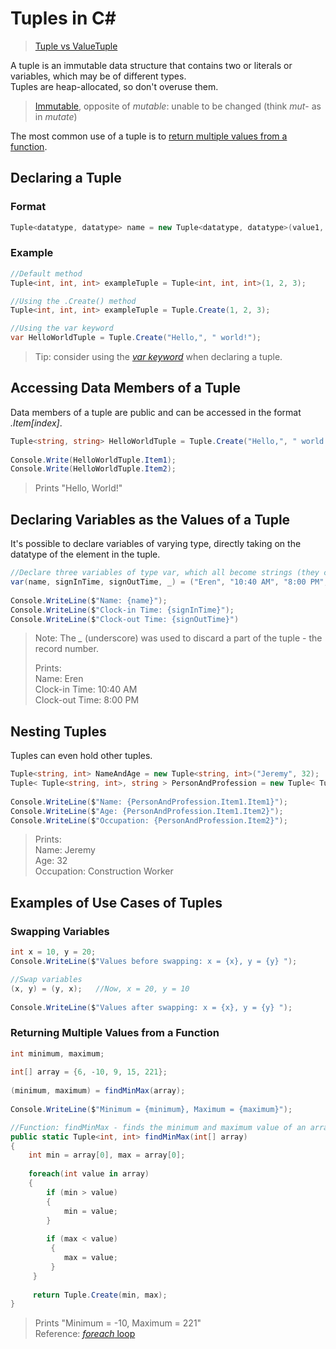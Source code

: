 # Tuples in C#
> [Tuple vs ValueTuple](http://taswar.zeytinsoft.com/c-what-is-the-difference-between-valuetuple-and-tuple/) <br />

A tuple is an immutable data structure that contains two or literals or variables, which may be of different types. <br />
Tuples are heap-allocated, so don't overuse them.
> [Immutable](https://www.merriam-webster.com/dictionary/immutable), opposite of _mutable_: unable to be changed (think _mut_- as in _mutate_)

The most common use of a tuple is to [return multiple values from a function](https://docs.microsoft.com/en-us/dotnet/csharp/language-reference/builtin-types/value-tuples#use-cases-of-tuples).

## Declaring a Tuple
### Format
```C#
Tuple<datatype, datatype> name = new Tuple<datatype, datatype>(value1, value2);
```

### Example
```C#
//Default method
Tuple<int, int, int> exampleTuple = Tuple<int, int, int>(1, 2, 3);

//Using the .Create() method
Tuple<int, int, int> exampleTuple = Tuple.Create(1, 2, 3);

//Using the var keyword
var HelloWorldTuple = Tuple.Create("Hello,", " world!");
```
> Tip: consider using the [_var keyword_](https://github.com/EthanC2/Notes-and-Writeups/blob/main/C%23/DataTypes/Keywords.md#var) when declaring a tuple.

## Accessing Data Members of a Tuple
Data members of a tuple are public and can be accessed in the format _.Item[index]_.
```C#
Tuple<string, string> HelloWorldTuple = Tuple.Create("Hello,", " world!");
            
Console.Write(HelloWorldTuple.Item1);
Console.Write(HelloWorldTuple.Item2);
```
> Prints "Hello, World!"

## Declaring Variables as the Values of a Tuple
It's possible to declare variables of varying type, directly taking on the datatype of the element in the tuple. 

```C#
//Declare three variables of type var, which all become strings (they can be different types)
var(name, signInTime, signOutTime, _) = ("Eren", "10:40 AM", "8:00 PM", "0bba2e0a-0212-4a88-977d-10eddab87cae");
                
Console.WriteLine($"Name: {name}");  
Console.WriteLine($"Clock-in Time: {signInTime}");   
Console.WriteLine($"Clock-out Time: {signOutTime}")
```
> Note: The _\__ (underscore) was used to discard a part of the tuple - the record number. <br />
> 
> Prints: <br />
> Name: Eren <br />
> Clock-in Time: 10:40 AM <br />
> Clock-out Time: 8:00 PM <br />

## Nesting Tuples
Tuples can even hold other tuples.
```C#
Tuple<string, int> NameAndAge = new Tuple<string, int>("Jeremy", 32);
Tuple< Tuple<string, int>, string > PersonAndProfession = new Tuple< Tuple<string, int>, string >(NameAndAge, "Construction Worker");
            
Console.WriteLine($"Name: {PersonAndProfession.Item1.Item1}");
Console.WriteLine($"Age: {PersonAndProfession.Item1.Item2}");
Console.WriteLine($"Occupation: {PersonAndProfession.Item2}");
```
> Prints: <br />
> Name: Jeremy <br />
> Age: 32 <br />
> Occupation: Construction Worker <br />

## Examples of Use Cases of Tuples

### Swapping Variables
```C#
int x = 10, y = 20;
Console.WriteLine($"Values before swapping: x = {x}, y = {y} ");

//Swap variables
(x, y) = (y, x);   //Now, x = 20, y = 10
            
Console.WriteLine($"Values after swapping: x = {x}, y = {y} ");
```

### Returning Multiple Values from a Function
```C#
int minimum, maximum;
            
int[] array = {6, -10, 9, 15, 221};
            
(minimum, maximum) = findMinMax(array);
            
Console.WriteLine($"Minimum = {minimum}, Maximum = {maximum}");            

//Function: findMinMax - finds the minimum and maximum value of an array
public static Tuple<int, int> findMinMax(int[] array)
{
    int min = array[0], max = array[0];
            
    foreach(int value in array)
    {
        if (min > value)
        {
            min = value;
        }
                
        if (max < value)
         {
            max = value;
         }
     }
            
     return Tuple.Create(min, max);
}
```
> Prints "Minimum = -10, Maximum = 221" <br />
> Reference: [_foreach_ loop](https://github.com/EthanC2/Notes-and-Writeups/blob/main/C%23/ControlFlow/Loops.md#foreach-statement)
